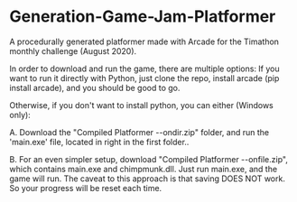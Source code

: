 # Generation-Game-Jam-Platformer
A procedurally generated platformer made with Arcade for the Timathon monthly challenge (August 2020).

In order to download and run the game, there are multiple options:
If you want to run it directly with Python, just clone the repo, install arcade (pip install arcade), and you should be good to go.

Otherwise, if you don't want to install python, you can either (Windows only):

A. Download the "Compiled Platformer --ondir.zip" folder, and run the 'main.exe' file, located in right in the first folder..

B. For an even simpler setup, download "Compiled Platformer --onfile.zip", which contains main.exe and chimpmunk.dll. Just run main.exe, and the game will run.
    The caveat to this approach is that saving DOES NOT work. So your progress will be reset each time.
